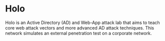 # Holo

Holo is an Active Directory (AD) and Web-App attack lab that aims to teach core web attack vectors and more advanced AD attack techniques. This network simulates an external penetration test on a corporate network.
